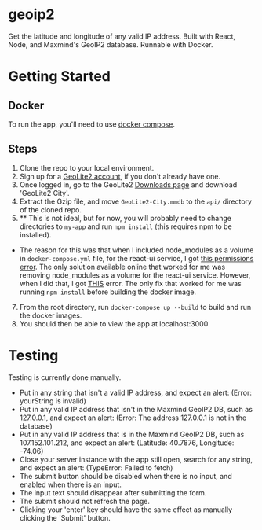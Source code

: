# geoip2
Get the latitude and longitude of any valid IP address. Built with React, Node, and Maxmind's GeoIP2 database. Runnable with Docker.

# Getting Started
## Docker
To run the app, you'll need to use [docker compose](https://docs.docker.com/compose/).   

## Steps
1. Clone the repo to your local environment.
2. Sign up for a [GeoLite2 account](https://www.maxmind.com/en/geolite2/signup), if you don't already have one.
3. Once logged in, go to the GeoLite2 [Downloads page](https://www.maxmind.com/en/accounts/current/geoip/downloads) and download 'GeoLite2 City'.
4. Extract the Gzip file, and move `GeoLite2-City.mmdb` to the `api/` directory of the cloned repo.
5. ** This is not ideal, but for now, you will probably need to change directories to `my-app` and run `npm install` (this requires npm to be installed). 
* The reason for this was that when I included node_modules as a volume in `docker-compose.yml` file, for the react-ui service, I got [this permissions error](https://stackoverflow.com/questions/67087735/eacces-permission-denied-mkdir-usr-app-node-modules-cache-how-can-i-creat). The only solution available online that worked for me was removing node_modules as a volume for the react-ui service. However, when I did that, I got [THIS](https://stackoverflow.com/questions/50920521/sh-1-react-scripts-not-found-in-docker) error. The only fix that worked for me was running `npm install` before building the docker image.  
7. From the root directory, run `docker-compose up --build` to build and run the docker images. 
8. You should then be able to view the app at localhost:3000

# Testing
Testing is currently done manually.
* Put in any string that isn't a valid IP address, and expect an alert: (Error: yourString is invalid)
* Put in any valid IP address that isn't in the Maxmind GeoIP2 DB, such as 127.0.0.1, and expect an alert: (Error: The address 127.0.0.1 is not in the database)
* Put in any valid IP address that is in the Maxmind GeoIP2 DB, such as 107.152.101.212, and expect an alert: (Latitude: 40.7876, Longitude: -74.06)
* Close your server instance with the app still open, search for any string, and expect an alert: (TypeError: Failed to fetch)
* The submit button should be disabled when there is no input, and enabled when there is an input.
* The input text should disappear after submitting the form.
* The submit should not refresh the page.
* Clicking your 'enter' key should have the same effect as manually clicking the 'Submit' button.
